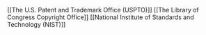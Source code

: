 
[[The U.S. Patent and Trademark Office (USPTO)]]
[[The Library of Congress Copyright Office]]
[[National Institute of Standards and Technology (NIST)]]

